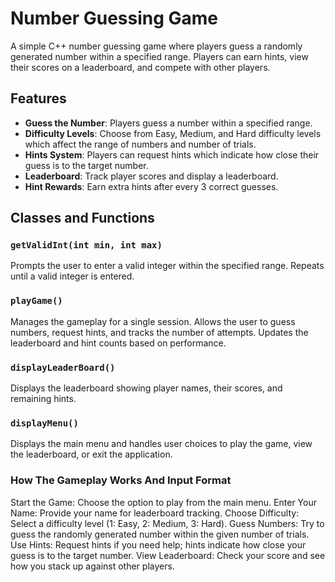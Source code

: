 # Number Guessing Game

A simple C++ number guessing game where players guess a randomly generated number within a specified range. Players can earn hints, view their scores on a leaderboard, and compete with other players.

## Features

- **Guess the Number**: Players guess a number within a specified range.
- **Difficulty Levels**: Choose from Easy, Medium, and Hard difficulty levels which affect the range of numbers and number of trials.
- **Hints System**: Players can request hints which indicate how close their guess is to the target number.
- **Leaderboard**: Track player scores and display a leaderboard.
- **Hint Rewards**: Earn extra hints after every 3 correct guesses.

## Classes and Functions

### `getValidInt(int min, int max)`

Prompts the user to enter a valid integer within the specified range. Repeats until a valid integer is entered.

### `playGame()`

Manages the gameplay for a single session. Allows the user to guess numbers, request hints, and tracks the number of attempts. Updates the leaderboard and hint counts based on performance.

### `displayLeaderBoard()`

Displays the leaderboard showing player names, their scores, and remaining hints.

### `displayMenu()`

Displays the main menu and handles user choices to play the game, view the leaderboard, or exit the application.

### How The Gameplay Works And Input Format 
Start the Game: Choose the option to play from the main menu.
Enter Your Name: Provide your name for leaderboard tracking.
Choose Difficulty: Select a difficulty level (1: Easy, 2: Medium, 3: Hard).
Guess Numbers: Try to guess the randomly generated number within the given number of trials.
Use Hints: Request hints if you need help; hints indicate how close your guess is to the target number.
View Leaderboard: Check your score and see how you stack up against other players.
